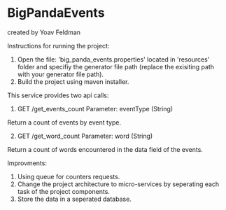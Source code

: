# BigPandaEvents

created by Yoav Feldman

Instructions for running the project:
1. Open the file: 'big_panda_events.properties' located in 'resources' folder and specifiy the generator file path (replace the exisiting path with your generator file path).
2. Build the project using maven installer.

This service provides two api calls:
1. GET /get_events_count
Parameter: eventType (String)

Return a count of events by event type.

2. GET /get_word_count
Parameter: word (String)

Return a count of words encountered in the data field of the events.


Improvments:
1. Using queue for counters requests.
2. Change the project architecture to micro-services by seperating each task of the project components.
3. Store the data in a seperated database.
